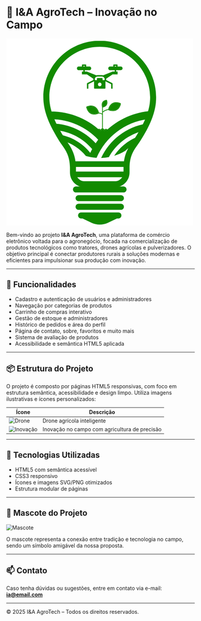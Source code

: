 
# 🌱 I&A AgroTech – Inovação no Campo

![Logo Integrador](Logo-Integrador.png)

Bem-vindo ao projeto **I&A AgroTech**, uma plataforma de comércio eletrônico voltada para o agronegócio, focada na comercialização de produtos tecnológicos como tratores, drones agrícolas e pulverizadores. O objetivo principal é conectar produtores rurais a soluções modernas e eficientes para impulsionar sua produção com inovação.

---

## 🚀 Funcionalidades

- Cadastro e autenticação de usuários e administradores
- Navegação por categorias de produtos
- Carrinho de compras interativo
- Gestão de estoque e administradores
- Histórico de pedidos e área do perfil
- Página de contato, sobre, favoritos e muito mais
- Sistema de avaliação de produtos
- Acessibilidade e semântica HTML5 aplicada

---

## 📦 Estrutura do Projeto

O projeto é composto por páginas HTML5 responsivas, com foco em estrutura semântica, acessibilidade e design limpo. Utiliza imagens ilustrativas e ícones personalizados:

| Ícone | Descrição |
|-------|-----------|
| ![Drone](drone-icon.png) | Drone agrícola inteligente |
| ![Inovação](agro-tech-icon.png) | Inovação no campo com agricultura de precisão |

---

## 🧠 Tecnologias Utilizadas

- HTML5 com semântica acessível
- CSS3 responsivo
- Ícones e imagens SVG/PNG otimizados
- Estrutura modular de páginas

---

## 👤 Mascote do Projeto

![Mascote](Mascote.png)

O mascote representa a conexão entre tradição e tecnologia no campo, sendo um símbolo amigável da nossa proposta.

---

## 📫 Contato

Caso tenha dúvidas ou sugestões, entre em contato via e-mail: **ia@email.com**

---

© 2025 I&A AgroTech – Todos os direitos reservados.
